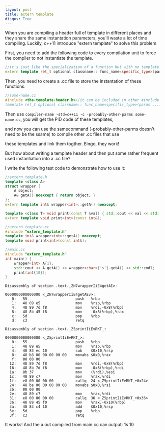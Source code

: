 ```yaml
---
layout: post
title: extern template
disqus: True
---
```


When you are compiling a header full of template in different places and they share the same instantation parameters, you'll waste
a lot of time compiling. Luckily, c++11 introduce "extern template" to solve this problem.
<p>First, you need to add the following code to every compilation unit to force the compiler to not instantiate the template.
  
```c++
//it's just like the specialization of a function but with no template paramter list
extern template ret_t optional classname:: func_name<specific_type>(parms ...);
```
<p>Then, you need to create a .cc file to store the instantation of these functions.
  
```c++
//some-name.cc
#include <the-template-header.h>//it can be included in other #include stype\
template ret_t optional classname:: func_name<specific_type>(parms ...);
```
Then use ```compiler-name -std=c++11 -c -probably-other-parms some-name.cc```, you will get the PID code of these templates, 
<p>and now you can use the samecommand (-probably-other-parms doesn't need to be the ssame) to compile other .cc files that use
<p>these templates and link them togther. Bingo, they work!
  
<p>But how about writing a template header and then put some rather frequent used instantiation into a .cc file?
<p>I write the following test code to demonstrate how to use it:
  
```c++
//extern_template.h
template <class A>
struct wrapper {
    A object;
    A& getA() noexcept { return object; }
};
extern template int& wrapper<int>::getA() noexcept;

template <class T> void print(const T &val) { std::cout << val << std::endl; }
extern template void print<int>(const int&);
```

```c++
//extern_template.cc
#include "extern_template.h"
template int& wrapper<int>::getA() noexcept;
template void print<int>(const int&);
```

```c++
//main.cc
#include "extern_template.h"
int main() {
    wrapper<int> A{1};
    std::cout << A.getA() << wrapper<char>{'s'}.getA() << std::endl;
    print(int{10});
}
```

```Assembly
Disassembly of section .text._ZN7wrapperIiE4getAEv:                                                                                                                                                                                                                            
                                                                                                                                                                                                                                                                               
0000000000000000 <_ZN7wrapperIiE4getAEv>:                                                                                                                                                                                                                                      
   0:   55                      push   %rbp                                                                                                                                                                                                                                    
   1:   48 89 e5                mov    %rsp,%rbp                                                                                                                                                                                                                               
   4:   48 89 7d f8             mov    %rdi,-0x8(%rbp)                                                                                                                                                                                                                         
   8:   48 8b 45 f8             mov    -0x8(%rbp),%rax                                                                                                                                                                                                                         
   c:   5d                      pop    %rbp                                                                                                                                                                                                                                    
   d:   c3                      retq                                                                                                                                                                                                                                           
                                                                                                                                                                                                                                                                               
Disassembly of section .text._Z5printIiEvRKT_:                                                                                                                                                                                                                                 
                                                                                                                                                                                                                                                                               
0000000000000000 <_Z5printIiEvRKT_>:                                                                                                                                                                                                                                           
   0:   55                      push   %rbp
   1:   48 89 e5                mov    %rsp,%rbp
   4:   48 83 ec 10             sub    $0x10,%rsp
   8:   48 b8 00 00 00 00 00    movabs $0x0,%rax
   f:   00 00 00 
  12:   48 89 7d f8             mov    %rdi,-0x8(%rbp)
  16:   48 8b 7d f8             mov    -0x8(%rbp),%rdi
  1a:   8b 37                   mov    (%rdi),%esi
  1c:   48 89 c7                mov    %rax,%rdi
  1f:   e8 00 00 00 00          callq  24 <_Z5printIiEvRKT_+0x24>
  24:   48 be 00 00 00 00 00    movabs $0x0,%rsi
  2b:   00 00 00 
  2e:   48 89 c7                mov    %rax,%rdi
  31:   e8 00 00 00 00          callq  36 <_Z5printIiEvRKT_+0x36>
  36:   48 89 45 f0             mov    %rax,-0x10(%rbp)
  3a:   48 83 c4 10             add    $0x10,%rsp
  3e:   5d                      pop    %rbp
  3f:   c3                      retq   

```
It works!
And the a.out compiled from main.cc can output:
    1s
    10
